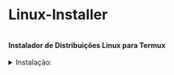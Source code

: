 <h1>Linux-Installer</h1></br>
<b>Instalador de Distribuições Linux para Termux</b></br></br>
<details>
  <summary>Instalação:</summary>
  
    apt-get install git -y
    git clone https://github.com/UserDevz/Linux-Installer
    cd Linux-Installer
    chmod +x *
    ./Linux-Installer.sh
</details></br>
